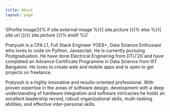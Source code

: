 ```yaml
---
title: About
layout: page
---
```

![Profile Image]({% if site.external-image %}{{ site.picture }}{% else %}{{ site.url }}/{{ site.picture }}{% endif %})

<p>
Pratyush is a CFA L1, Full Stack Engineer YOE6+, Data Science Enthusiast who loves to code on Python, Javascript. He is currently pursuing Postgraduation. He have done Electrical Enginering from DTU'20 and have completed an Advance Certificate Programme in Data Science from IIIT Bangalore. He loves to create web and mobile apps and is open to get projects on freelance.
</p>

<p>
Pratyush is a highly innovative and results-oriented professional. With proven expertise in the areas of software design, development with a deep understanding of hardware integration and software intricacies he holds an excellent leadership record, robust organizational skills, multi-tasking abilities, and effective inter-personal skills.  
</p>
